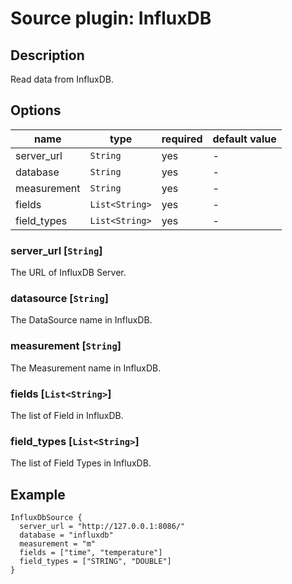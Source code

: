 # Source plugin: InfluxDB

## Description

Read data from InfluxDB.

## Options

| name        | type           | required | default value |
| ----------- | -------------- | -------- | ------------- |
| server_url  | `String`       | yes      | -             |
| database    | `String`       | yes      | -             |
| measurement | `String`       | yes      | -             |
| fields      | `List<String>` | yes      | -             |
| field_types | `List<String>` | yes      | -             |

### server_url [`String`]

The URL of InfluxDB Server.

### datasource [`String`]

The DataSource name in InfluxDB.

### measurement [`String`]

The Measurement name in InfluxDB.

### fields [`List<String>`]

The list of Field in InfluxDB.

### field_types [`List<String>`]

The list of Field Types in InfluxDB.

## Example

```hocon
InfluxDbSource {
  server_url = "http://127.0.0.1:8086/"
  database = "influxdb"
  measurement = "m"
  fields = ["time", "temperature"]
  field_types = ["STRING", "DOUBLE"]
}
```
